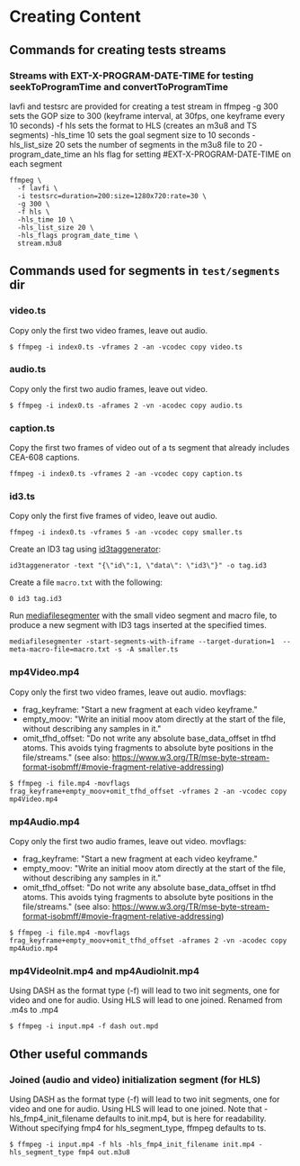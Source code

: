 # Creating Content

## Commands for creating tests streams

### Streams with EXT-X-PROGRAM-DATE-TIME for testing seekToProgramTime and convertToProgramTime

lavfi and testsrc are provided for creating a test stream in ffmpeg
-g 300 sets the GOP size to 300 (keyframe interval, at 30fps, one keyframe every 10 seconds)
-f hls sets the format to HLS (creates an m3u8 and TS segments)
-hls\_time 10 sets the goal segment size to 10 seconds
-hls\_list\_size 20 sets the number of segments in the m3u8 file to 20
-program\_date\_time an hls flag for setting #EXT-X-PROGRAM-DATE-TIME on each segment

```
ffmpeg \
  -f lavfi \
  -i testsrc=duration=200:size=1280x720:rate=30 \
  -g 300 \
  -f hls \
  -hls_time 10 \
  -hls_list_size 20 \
  -hls_flags program_date_time \
  stream.m3u8
```

## Commands used for segments in `test/segments` dir

### video.ts

Copy only the first two video frames, leave out audio.

```
$ ffmpeg -i index0.ts -vframes 2 -an -vcodec copy video.ts
```

### audio.ts

Copy only the first two audio frames, leave out video.

```
$ ffmpeg -i index0.ts -aframes 2 -vn -acodec copy audio.ts
```

### caption.ts

Copy the first two frames of video out of a ts segment that already includes CEA-608 captions.

`ffmpeg -i index0.ts -vframes 2 -an -vcodec copy caption.ts`

### id3.ts

Copy only the first five frames of video, leave out audio.

`ffmpeg -i index0.ts -vframes 5 -an -vcodec copy smaller.ts`

Create an ID3 tag using [id3taggenerator][apple_streaming_tools]:

`id3taggenerator -text "{\"id\":1, \"data\": \"id3\"}" -o tag.id3`

Create a file `macro.txt` with the following:

`0 id3 tag.id3`

Run [mediafilesegmenter][apple_streaming_tools] with the small video segment and macro file, to produce a new segment with ID3 tags inserted at the specified times.

`mediafilesegmenter -start-segments-with-iframe --target-duration=1  --meta-macro-file=macro.txt -s -A smaller.ts`

### mp4Video.mp4

Copy only the first two video frames, leave out audio.
movflags:
* frag\_keyframe: "Start a new fragment at each video keyframe."
* empty\_moov: "Write an initial moov atom directly at the start of the file, without describing any samples in it."
* omit\_tfhd\_offset: "Do not write any absolute base\_data\_offset in tfhd atoms. This avoids tying fragments to absolute byte positions in the file/streams." (see also: https://www.w3.org/TR/mse-byte-stream-format-isobmff/#movie-fragment-relative-addressing)

```
$ ffmpeg -i file.mp4 -movflags frag_keyframe+empty_moov+omit_tfhd_offset -vframes 2 -an -vcodec copy mp4Video.mp4
```

### mp4Audio.mp4

Copy only the first two audio frames, leave out video.
movflags:
* frag\_keyframe: "Start a new fragment at each video keyframe."
* empty\_moov: "Write an initial moov atom directly at the start of the file, without describing any samples in it."
* omit\_tfhd\_offset: "Do not write any absolute base\_data\_offset in tfhd atoms. This avoids tying fragments to absolute byte positions in the file/streams." (see also: https://www.w3.org/TR/mse-byte-stream-format-isobmff/#movie-fragment-relative-addressing)

```
$ ffmpeg -i file.mp4 -movflags frag_keyframe+empty_moov+omit_tfhd_offset -aframes 2 -vn -acodec copy mp4Audio.mp4
```

### mp4VideoInit.mp4 and mp4AudioInit.mp4

Using DASH as the format type (-f) will lead to two init segments, one for video and one for audio. Using HLS will lead to one joined.
Renamed from .m4s to .mp4

```
$ ffmpeg -i input.mp4 -f dash out.mpd
```

## Other useful commands

### Joined (audio and video) initialization segment (for HLS)

Using DASH as the format type (-f) will lead to two init segments, one for video and one for audio. Using HLS will lead to one joined.
Note that -hls\_fmp4\_init\_filename defaults to init.mp4, but is here for readability.
Without specifying fmp4 for hls\_segment\_type, ffmpeg defaults to ts.

```
$ ffmpeg -i input.mp4 -f hls -hls_fmp4_init_filename init.mp4 -hls_segment_type fmp4 out.m3u8
```

[apple_streaming_tools]: https://developer.apple.com/documentation/http_live_streaming/about_apple_s_http_live_streaming_tools
